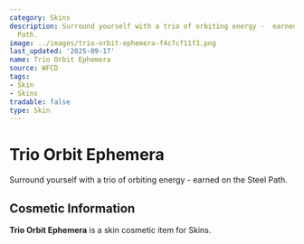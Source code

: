 ```yaml
---
category: Skins
description: Surround yourself with a trio of orbiting energy -  earned on the Steel
  Path.
image: ../images/trio-orbit-ephemera-f4c7cf11f3.png
last_updated: '2025-09-17'
name: Trio Orbit Ephemera
source: WFCD
tags:
- Skin
- Skins
tradable: false
type: Skin
---
```


# Trio Orbit Ephemera

Surround yourself with a trio of orbiting energy -  earned on the Steel Path.

## Cosmetic Information

**Trio Orbit Ephemera** is a skin cosmetic item for Skins.

